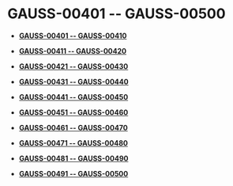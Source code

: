 # GAUSS-00401 -- GAUSS-00500<a name="EN-US_TOPIC_0302072892"></a>

-   **[GAUSS-00401 -- GAUSS-00410](gauss-00401----gauss-00410.md)**  

-   **[GAUSS-00411 -- GAUSS-00420](gauss-00411----gauss-00420.md)**  

-   **[GAUSS-00421 -- GAUSS-00430](gauss-00421----gauss-00430.md)**  

-   **[GAUSS-00431 -- GAUSS-00440](gauss-00431----gauss-00440.md)**  

-   **[GAUSS-00441 -- GAUSS-00450](gauss-00441----gauss-00450.md)**  

-   **[GAUSS-00451 -- GAUSS-00460](gauss-00451----gauss-00460.md)**  

-   **[GAUSS-00461 -- GAUSS-00470](gauss-00461----gauss-00470.md)**  

-   **[GAUSS-00471 -- GAUSS-00480](gauss-00471----gauss-00480.md)**  

-   **[GAUSS-00481 -- GAUSS-00490](gauss-00481----gauss-00490.md)**  

-   **[GAUSS-00491 -- GAUSS-00500](gauss-00491----gauss-00500.md)**  


